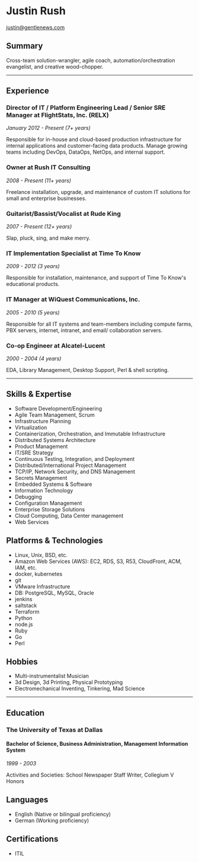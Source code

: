 # Justin Rush
<justin@gentlenews.com>

## Summary

Cross-team solution-wrangler, agile coach, automation/orchestration evangelist, and creative wood-chopper.

---

## Experience

### Director of IT / Platform Engineering Lead / Senior SRE Manager at FlightStats, Inc. (RELX) 
*January 2012 - Present (7+ years)*

Responsible for in-house and cloud-based production infrastructure for internal applications and customer-facing data products. Manage growing teams including DevOps, DataOps, NetOps, and internal support.

### Owner at Rush IT Consulting
*2008 - Present (11+ years)*

Freelance installation, upgrade, and maintenance of custom IT solutions for small and enterprise businesses.

### Guitarist/Bassist/Vocalist at Rude King
*2007 - Present (12+ years)*

Slap, pluck, sing, and make merry.


### IT Implementation Specialist at Time To Know
*2009 - 2012 (3 years)*

Responsible for installation, maintenance, and support of Time To Know's educational products.

### IT Manager at WiQuest Communications, Inc.
*2005 - 2010 (5 years)*

Responsible for all IT systems and team-members including compute farms, PBX servers, internet, intranet, and email/
collaboration servers.

### Co-op Engineer at Alcatel-Lucent
*2000 - 2004 (4 years)*

EDA, Library Management, Desktop Support, Perl & shell scripting.

---

## Skills & Expertise
* Software Development/Engineering
* Agile Team Management, Scrum
* Infrastructure Planning
* Virtualization
* Containerization, Orchestration, and Immutable Infrastructure
* Distributed Systems Architecture
* Product Management
* IT/SRE Strategy
* Continuous Testing, Integration, and Deployment
* Distributed/International Project Management
* TCP/IP, Network Security, and DNS Management
* Secrets Management
* Embedded Systems & Software
* Information Technology
* Debugging
* Configuration Management
* Enterprise Storage Solutions
* Cloud Computing, Data Center management
* Web Services

## Platforms & Technologies
* Linux, Unix, BSD, etc.
* Amazon Web Services (AWS): EC2, RDS, S3, R53, CloudFront, ACM, IAM, etc.
* docker, kubernetes
* git
* VMware Infrastructure
* DB: PostgreSQL, MySQL, Oracle
* jenkins
* saltstack
* Terraform
* Python
* node.js
* Ruby
* Go
* Perl

## Hobbies
* Multi-instrumentalist Musician
* 3d Design, 3d Printing, Physical Prototyping
* Electromechanical Inventing, Tinkering, Mad Science


---

## Education
### The University of Texas at Dallas
#### Bachelor of Science, Business Administration, Management Information System
*1999 - 2003*

Activities and Societies: School Newspaper Staff Writer, Collegium V Honors


## Languages
* English (Native or bilingual proficiency)
* German (Working proficiency)

## Certifications
* ITIL
 
